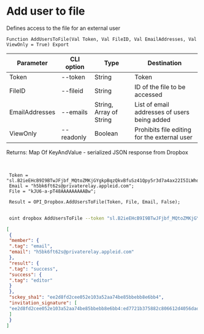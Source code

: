 ﻿---
sidebar_position: 3
---

# Add user to file
 Defines access to the file for an external user



`Function AddUsersToFile(Val Token, Val FileID, Val EmailAddresses, Val ViewOnly = True) Export`

 | Parameter | CLI option | Type | Destination |
 |-|-|-|-|
 | Token | --token | String | Token |
 | FileID | --fileid | String | ID of the file to be accessed |
 | EmailAddresses | --emails | String, Array of String | List of email addresses of users being added |
 | ViewOnly | --readonly | Boolean | Prohibits file editing for the external user |

 
 Returns: Map Of KeyAndValue - serialized JSON response from Dropbox

<br/>




```bsl title="Code example"
 Token = "sl.B2ieEHcB9I9BTwJFjbf_MQtoZMKjGYgkpBqzQkvBfuSz41Qpy5r3d7a4ax22I5ILWhd9KLbN5L...";
 Email = "h5bk6ft62s@privaterelay.appleid.com";
 File = "kJU6-a-pT48AAAAAAAAABw";
 
 Result = OPI_Dropbox.AddUsersToFile(Token, File, Email, False);
```
	


```sh title="CLI command example"
 
 oint dropbox AddUsersToFile --token "sl.B2ieEHcB9I9BTwJFjbf_MQtoZMKjGYgkpBqzQkvBfuSz41Qpy5r3d7a4ax22I5ILWhd9KLbN5L..." --fileid %fileid% --emails %emails% --readonly %readonly%

```

```json title="Result"
[
 {
 "member": {
 ".tag": "email",
 "email": "h5bk6ft62s@privaterelay.appleid.com"
 },
 "result": {
 ".tag": "success",
 "success": {
 ".tag": "editor"
 }
 },
 "sckey_sha1": "ee2d8fd2cee052e103a52aa74be85bbebb8e6bb4",
 "invitation_signature": [
 "ee2d8fd2cee052e103a52aa74be85bbebb8e6bb4:ed7721b375882c806612d4056dad9f317cc98a22"
 ]
 }
]
```
